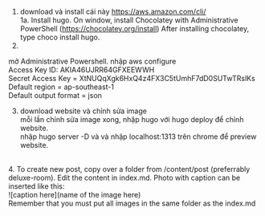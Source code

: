 1. download và install cái này
https://aws.amazon.com/cli/ </br>
1a.
Install hugo. On window, install Chocolatey with Administrative PowerShell (https://chocolatey.org/install)
After installing chocolatey, type choco install hugo. </br>
2.
mở Administrative Powershell. nhập aws configure </br>
Access Key ID: AKIA46UJRR64GFXEEWWH </br>
Secret Access Key = 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 </br>
Default region = ap-southeast-1 </br>
Default output format = json </br>


3. download website và chỉnh sửa image </br>
mỗi lần chỉnh sửa image xong, nhập hugo với hugo deploy để chỉnh website. </br>
nhập hugo server -D và và nhập localhost:1313 trên chrome để preview website.
</br>
4. To create new post, copy over a folder from /content/post (preferrably deluxe-room). Edit the content in index.md. Photo with caption can be inserted like this: </br>
![caption here](name of the image here) </br>
Remember that you must put all images in the same folder as the index.md